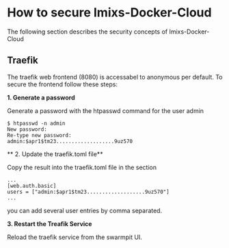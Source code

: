 # How to secure Imixs-Docker-Cloud

The following section describes the security concepts of Imixs-Docker-Cloud

## Traefik

The traefik web frontend (8080) is accessabel to anonymous per default. To secure the frontend follow these steps:

**1. Generate a password**

Generate a password with the htpasswd command for the user admin

	$ htpasswd -n admin
	New password: 
	Re-type new password: 
	admin:$apr1$tm23...................9uz570

** 2. Update the traefik.toml file**

Copy the result into the traefik.toml file in the section

	...
	[web.auth.basic]
	users = ["admin:$apr1$tm23...................9uz570"]
	...

you can add several user entries by comma separated. 

**3. Restart the Treafik Service**

Reload the traefik service from the swarmpit UI.





